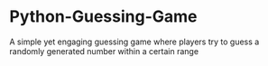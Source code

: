 # Python-Guessing-Game
A simple yet engaging guessing game where players try to guess a randomly generated number within a certain range 
